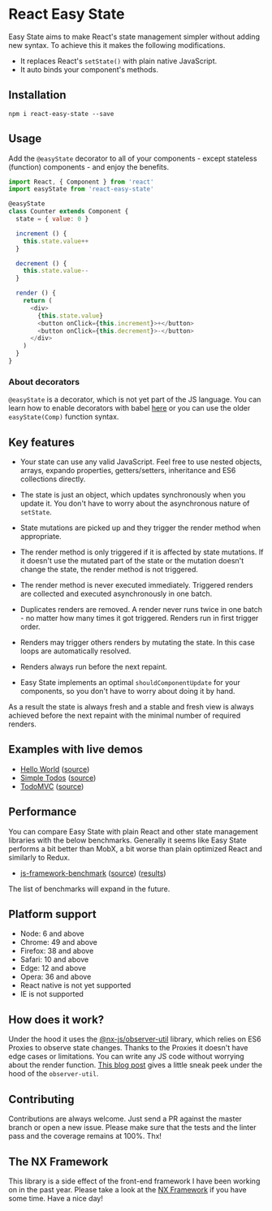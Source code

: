 # React Easy State

Easy State aims to make React's state management simpler without adding new syntax. To achieve this it makes the following modifications.

- It replaces React's `setState()` with plain native JavaScript.
- It auto binds your component's methods.

## Installation

`npm i react-easy-state --save`

## Usage

Add the `@easyState` decorator to all of your components - except stateless (function) components - and enjoy the benefits.

```js
import React, { Component } from 'react'
import easyState from 'react-easy-state'

@easyState
class Counter extends Component {
  state = { value: 0 }

  increment () {
    this.state.value++
  }

  decrement () {
    this.state.value--
  }

  render () {
    return (
      <div>
        {this.state.value}
        <button onClick={this.increment}>+</button>
        <button onClick={this.decrement}>-</button>
      </div>
    )
  }
}
```

### About decorators

`@easyState` is a decorator, which is not yet part of the JS language. You can learn how to enable decorators with babel [here](https://github.com/loganfsmyth/babel-plugin-transform-decorators-legacy) or you can use the older `easyState(Comp)` function syntax.

## Key features

- Your state can use any valid JavaScript. Feel free to use nested objects, arrays, expando properties, getters/setters, inheritance and ES6 collections directly.

- The state is just an object, which updates synchronously when you update it. You don't have to worry about the asynchronous nature of `setState`.

- State mutations are picked up and they trigger the render method when appropriate.

- The render method is only triggered if it is affected by state mutations. If it doesn't use the mutated part of the state or the mutation doesn't change the state, the render method is not triggered.

- The render method is never executed immediately. Triggered renders are collected and executed asynchronously in one batch.

- Duplicates renders are removed. A render never runs twice in one batch - no matter how many times it got triggered. Renders run in first trigger order.

- Renders may trigger others renders by mutating the state. In this case loops are automatically resolved.

- Renders always run before the next repaint.

- Easy State implements an optimal `shouldComponentUpdate` for your components, so you don't have to worry about doing it by hand.

As a result the state is always fresh and a stable and fresh view is always achieved before the next repaint with the minimal number of required renders.

## Examples with live demos

- [Hello World](https://solkimicreb.github.io/react-easy-state/examples/helloWorld/) ([source](/examples/helloWorld/))
- [Simple Todos](https://solkimicreb.github.io/react-easy-state/examples/simpleTodos/) ([source](/examples/simpleTodos/))
- [TodoMVC](https://solkimicreb.github.io/react-easy-state/examples/todoMVC/) ([source](/examples/todoMVC/))

## Performance

You can compare Easy State with plain React and other state management libraries with the below benchmarks. Generally it seems like Easy State performs a bit better than MobX, a bit worse than plain optimized React and similarly to Redux.

- [js-framework-benchmark](https://github.com/krausest/js-framework-benchmark) ([source](https://github.com/krausest/js-framework-benchmark/tree/master/react-v15.5.4-easy-state-v1.0.3)) ([results](https://rawgit.com/krausest/js-framework-benchmark/master/webdriver-ts-results/table.html))

The list of benchmarks will expand in the future.

## Platform support

- Node: 6 and above
- Chrome: 49 and above
- Firefox: 38 and above
- Safari: 10 and above
- Edge: 12 and above
- Opera: 36 and above
- React native is not yet supported
- IE is not supported

## How does it work?

Under the hood it uses the [@nx-js/observer-util](https://github.com/nx-js/observer-util) library, which relies on ES6 Proxies to observe state changes. Thanks to the Proxies it doesn't have edge cases or limitations. You can write any JS code without worrying about the render function. [This blog post](https://blog.risingstack.com/writing-a-javascript-framework-data-binding-es6-proxy/) gives a little sneak peek under the hood of the `observer-util`.

## Contributing

Contributions are always welcome. Just send a PR against the master branch or open a new issue. Please make sure that the tests and the linter pass and the coverage remains at 100%. Thx!

## The NX Framework

This library is a side effect of the front-end framework I have been working on in the past year. Please take a look at the [NX Framework](https://nx-framework.com/) if you have some time. Have a nice day!
